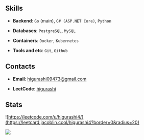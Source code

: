 ## Skills

- **Backend**: `Go` (main), `C# (ASP.NET Core)`, `Python`

- **Databases**: `PostgreSQL`, `MySQL`

- **Containers**: `Docker`, `Kubernetes`

- **Tools and etc**: `Git`, `Github`


## Contacts

- **Email**: [higurashi09473@gmail.com](higurashi09473@gmail.com)

- **LeetCode**: [higurashi](https://leetcode.com/u/higurashi4/)

## Stats

![https://leetcode.com/u/higurashi4/](https://leetcard.jacoblin.cool/higurashi4?border=0&radius=20)
<p>
  <img src="https://github-readme-stats.vercel.app/api/top-langs/?username=higurashi09473&theme=github_dark&layout=compact&hide=jupyter%20notebook,matlab" />
</p>


